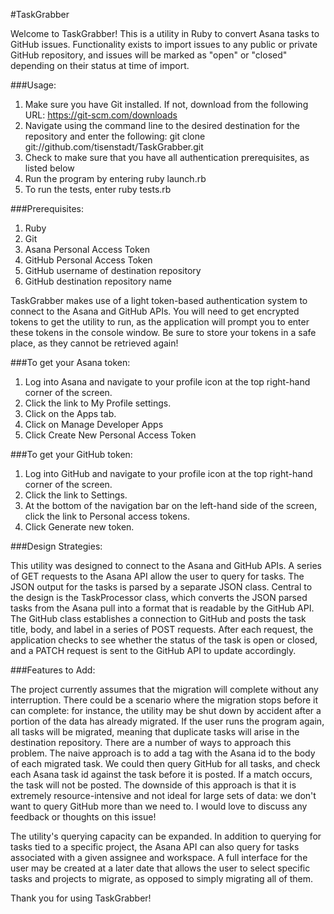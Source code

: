 #TaskGrabber

Welcome to TaskGrabber! This is a utility in Ruby to convert Asana tasks to GitHub issues. Functionality exists to import issues to any public or private GitHub repository, and issues will be marked as "open" or "closed" depending on their status at time of import.

###Usage:

1. Make sure you have Git installed. If not, download from the following URL: https://git-scm.com/downloads
2. Navigate using the command line to the desired destination for the repository and enter the following: git clone git://github.com/tisenstadt/TaskGrabber.git 
3. Check to make sure that you have all authentication prerequisites, as listed below
4. Run the program by entering ruby launch.rb
5. To run the tests, enter ruby tests.rb

###Prerequisites:

1. Ruby 
2. Git
3. Asana Personal Access Token
4. GitHub Personal Access Token
5. GitHub username of destination repository
6. GitHub destination repository name

TaskGrabber makes use of a light token-based authentication system to connect to the Asana and GitHub APIs. You will need to get encrypted tokens to get the utility to run, as the application will prompt you to enter these tokens in the console window. Be sure to store your tokens in a safe place, as they cannot be retrieved again!

###To get your Asana token:

1. Log into Asana and navigate to your profile icon at the top right-hand corner of the screen.
2. Click the link to My Profile settings.
3. Click on the Apps tab.
4. Click on Manage Developer Apps
5. Click Create New Personal Access Token

###To get your GitHub token:

1. Log into GitHub and navigate to your profile icon at the top right-hand corner of the screen.
2. Click the link to Settings.
3. At the bottom of the navigation bar on the left-hand side of the screen, click the link to Personal access tokens.
4. Click Generate new token.

###Design Strategies:

This utility was designed to connect to the Asana and GitHub APIs. A series of GET requests to the Asana API allow the user to query for tasks. The JSON output for the tasks is parsed by a separate JSON class. Central to the design is the TaskProcessor class, which converts the JSON parsed tasks from the Asana pull into a format that is readable by the GitHub API. The GitHub class establishes a connection to GitHub and posts the task title, body, and label in a series of POST requests. After each request, the application checks to see whether the status of the task is open or closed, and a PATCH request is sent to the GitHub API to update accordingly.

###Features to Add:

The project currently assumes that the migration will complete without any interruption. There could be a scenario where the migration stops before it can complete: for instance, the utility may be shut down by accident after a portion of the data has already migrated. If the user runs the program again, all tasks will be migrated, meaning that duplicate tasks will arise in the destination repository. There are a number of ways to approach this problem. The naive approach is to add a tag with the Asana id to the body of each migrated task. We could then query GitHub for all tasks, and check each Asana task id against the task before it is posted. If a match occurs, the task will not be posted. The downside of this approach is that it is extremely resource-intensive and not ideal for large sets of data: we don't want to query GitHub more than we need to. I would love to discuss any feedback or thoughts on this issue!

The utility's querying capacity can be expanded. In addition to querying for tasks tied to a specific project, the Asana API can also query for tasks associated with a given assignee and workspace. A full interface for the user may be created at a later date that allows the user to select specific tasks and projects to migrate, as opposed to simply migrating all of them. 

Thank you for using TaskGrabber!  









